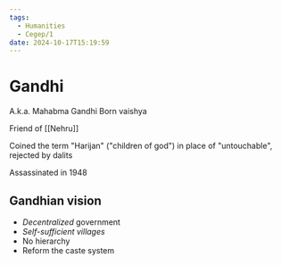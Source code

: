 ```yaml
---
tags:
  - Humanities
  - Cegep/1
date: 2024-10-17T15:19:59
---
```


# Gandhi

A.k.a. Mahabma Gandhi
Born vaishya

Friend of [[Nehru]]

Coined the term "Harijan" ("children of god") in place of "untouchable", rejected by dalits

Assassinated in 1948

## Gandhian vision

- *Decentralized* government
- *Self-sufficient villages*
- No hierarchy
- Reform the caste system
